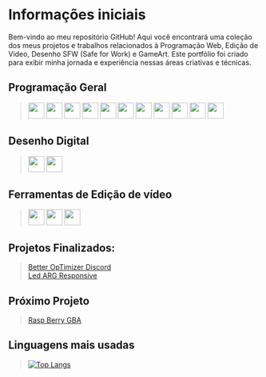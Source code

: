 # Informações iniciais
 Bem-vindo ao meu repositório GitHub! Aqui você encontrará uma coleção dos meus projetos e trabalhos relacionados à Programação Web, Edição de Vídeo, Desenho SFW (Safe for Work) e GameArt. Este portfólio foi criado para exibir minha jornada e experiência nessas áreas criativas e técnicas.

## Programação Geral <br> 
> <img src="https://devicon-website.vercel.app/api/godot/original.svg" height="32px" width="32px"></img> <img src="https://cdn.jsdelivr.net/gh/devicons/devicon/icons/html5/html5-original.svg" height="32px" width="32px"/>  <img src="https://cdn.jsdelivr.net/gh/devicons/devicon/icons/javascript/javascript-original.svg" height="32px" width="32px"/>  <img src="https://cdn.jsdelivr.net/gh/devicons/devicon/icons/css3/css3-original.svg" height="32px" width="32px"/> <img src="https://cdn.jsdelivr.net/gh/devicons/devicon/icons/linux/linux-original.svg" height="32px" width="32px"/> <img src="https://cdn.jsdelivr.net/gh/devicons/devicon/icons/python/python-original.svg" height="32px" width="32px"/> <img src="https://devicon-website.vercel.app/api/bootstrap/original.svg" height="32px" width="32px"></img> <img src="https://cdn.jsdelivr.net/gh/devicons/devicon@latest/icons/arduino/arduino-original.svg" height="32px" width="32px"/> <img src="https://cdn.jsdelivr.net/gh/devicons/devicon@latest/icons/unity/unity-original.svg" height="32px" width="32px"/> <img src="https://cdn.jsdelivr.net/gh/devicons/devicon@latest/icons/vscode/vscode-original.svg" height="32px" width="32px" /> <img src="https://cdn.jsdelivr.net/gh/devicons/devicon@latest/icons/react/react-original.svg" height="32px" width="32px" />
           <br>

## Desenho Digital  
> <img src="https://cdn.jsdelivr.net/gh/devicons/devicon/icons/photoshop/photoshop-plain.svg" height="32px" width="32px"/> <img src="https://devicon-website.vercel.app/api/illustrator/plain.svg" height="32px" width="32px"></img>

## Ferramentas de Edição de vídeo <br>
> <img src="https://cdn.jsdelivr.net/gh/devicons/devicon/icons/premierepro/premierepro-original.svg" height="32px" width="32px"/> <img src="https://cdn.jsdelivr.net/gh/devicons/devicon/icons/blender/blender-original.svg" height="32px" width="32px"/>
           <img src="https://cdn.jsdelivr.net/gh/devicons/devicon@latest/icons/aftereffects/aftereffects-original.svg" height="32px" width="32px"/>
          

## Projetos Finalizados: <br>
> [Better OpTimizer Discord](https://github.com/iAmLobinho/BetterOPT-Theme?tab=readme-ov-file#betteropt-theme) <br>
> [Led ARG Responsive](https://github.com/iAmLobinho/LedResponsive) <br>

## Próximo Projeto
> [Rasp Berry GBA](https://github.com/iAmLobinho/Rasp-GBA) <br>

## Linguagens mais usadas
> [![Top Langs](https://github-readme-stats.vercel.app/api/top-langs/?username=anuraghazra&layout=compact)](https://github.com/anuraghazra/github-readme-stats)
